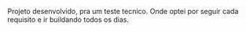 Projeto desenvolvido, pra um teste tecnico. Onde optei por seguir cada requisito e ir buildando todos os dias.